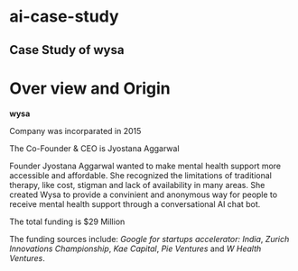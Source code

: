 # ai-case-study
## Case Study of wysa
# Over view and Origin
**wysa**

Company was incorparated in 2015

The Co-Founder & CEO is Jyostana Aggarwal

Founder Jyostana Aggarwal wanted to make mental health support more accessible and affordable. She recognized the limitations of traditional therapy, like cost, stigman and lack of availability in many areas. She created Wysa to provide a convinient and anonymous way for people to receive mental health support through a conversational AI chat bot.

The total funding is $29 Million

The funding sources include: *Google for startups accelerator: India*, *Zurich Innovations Championship*, *Kae Capital*, *Pie Ventures* and *W Health Ventures*.
